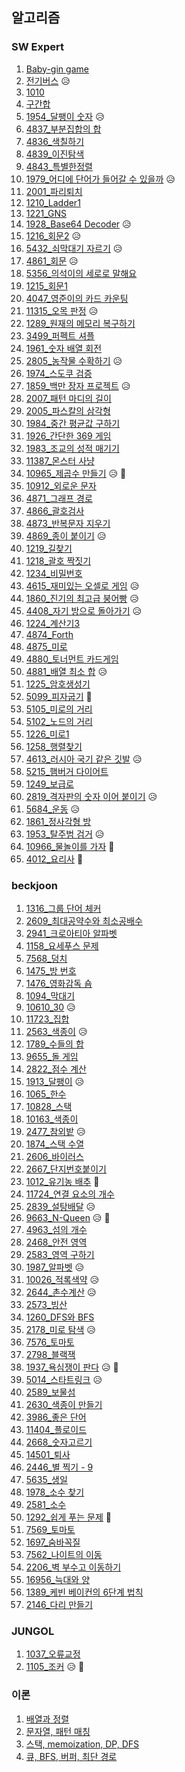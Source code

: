 ## 알고리즘 



### SW Expert

1. [Baby-gin game](https://github.com/SJ12896/TIL/blob/master/algorithm/swexpert/Bayby-gin%20Game.md)
2. [전기버스](https://github.com/SJ12896/TIL/blob/master/algorithm/swexpert/%EC%A0%84%EA%B8%B0%EB%B2%84%EC%8A%A4.md) 😥
3. [1010](https://github.com/SJ12896/TIL/blob/master/algorithm/swexpert/1010.md)
4. [구간합](https://github.com/SJ12896/TIL/blob/master/algorithm/swexpert/4835.md)
5. [1954_달팽이 숫자](https://github.com/SJ12896/TIL/blob/master/algorithm/swexpert/1954.md) 😥
6. [4837_부분집합의 합](https://github.com/SJ12896/TIL/blob/master/algorithm/swexpert/4837.md)
7. [4836_색칠하기](https://github.com/SJ12896/TIL/blob/master/algorithm/swexpert/4836.md)
8. [4839_이진탐색](https://github.com/SJ12896/TIL/blob/master/algorithm/swexpert/4839.md)
9. [4843_특별한정렬](https://github.com/SJ12896/TIL/blob/master/algorithm/swexpert/4843.md)
10. [1979_어디에 단어가 들어갈 수 있을까](https://github.com/SJ12896/TIL/blob/master/algorithm/swexpert/1979.md) 😥
11. [2001_파리퇴치](https://github.com/SJ12896/TIL/blob/master/algorithm/swexpert/2001.md)
12. [1210_Ladder1](https://github.com/SJ12896/TIL/blob/master/algorithm/swexpert/1210.md)
13. [1221_GNS](https://github.com/SJ12896/TIL/blob/master/algorithm/swexpert/1221.md)
14. [1928_Base64 Decoder](https://github.com/SJ12896/TIL/blob/master/algorithm/swexpert/1928.md) 😥
15. [1216_회문2](https://github.com/SJ12896/TIL/blob/master/algorithm/swexpert/1216.md) 😥
16. [5432_쇠막대기 자르기](https://github.com/SJ12896/TIL/blob/master/algorithm/swexpert/5432.md) 😥
17. [4861_회문](https://github.com/SJ12896/TIL/blob/master/algorithm/swexpert/4861.md) 😥
18. [5356_의석이의 세로로 말해요](https://github.com/SJ12896/TIL/blob/master/algorithm/swexpert/5356.md) 
19. [1215_회문1](https://github.com/SJ12896/TIL/blob/master/algorithm/swexpert/1215.md) 
20. [4047_영준이의 카드 카운팅](https://github.com/SJ12896/TIL/blob/master/algorithm/swexpert/4047.md) 
21. [11315_오목 판정](https://github.com/SJ12896/TIL/blob/master/algorithm/swexpert/11315.md) 😥
22. [1289_원재의 메모리 복구하기](https://github.com/SJ12896/TIL/blob/master/algorithm/swexpert/1289.md)
23. [3499_퍼펙트 셔플](https://github.com/SJ12896/TIL/blob/master/algorithm/swexpert/1289.md)
24. [1961_숫자 배열 회전](https://github.com/SJ12896/TIL/blob/master/algorithm/swexpert/1961.md)
25. [2805_농작물 수확하기](https://github.com/SJ12896/TIL/blob/master/algorithm/swexpert/2805.md) 😥
26. [1974_스도쿠 검증](https://github.com/SJ12896/TIL/blob/master/algorithm/swexpert/1974.md)
27. [1859_백만 장자 프로젝트](https://github.com/SJ12896/TIL/blob/master/algorithm/swexpert/1859.md) 😥
28. [2007_패턴 마디의 길이](https://github.com/SJ12896/TIL/blob/master/algorithm/swexpert/2007.md)
29. [2005_파스칼의 삼각형](https://github.com/SJ12896/TIL/blob/master/algorithm/swexpert/2005.md)
30. [1984_중간 평균값 구하기](https://github.com/SJ12896/TIL/blob/master/algorithm/swexpert/1984.md)
31. [1926_간단한 369 게임](https://github.com/SJ12896/TIL/blob/master/algorithm/swexpert/1926.md)
32. [1983_조교의 성적 매기기](https://github.com/SJ12896/TIL/blob/master/algorithm/swexpert/1983.md)
33. [11387_몬스터 사냥](https://github.com/SJ12896/TIL/blob/master/algorithm/swexpert/11387.md)
34. [10965_제곱수 만들기](https://github.com/SJ12896/TIL/blob/master/algorithm/swexpert/10965.md) 😥 🤮
35. [10912_외로운 문자](https://github.com/SJ12896/TIL/blob/master/algorithm/swexpert/10912.md)
36. [4871_그래프 경로](https://github.com/SJ12896/TIL/blob/master/algorithm/swexpert/4871.md)
37. [4866_괄호검사](https://github.com/SJ12896/TIL/blob/master/algorithm/swexpert/4866.md)
38. [4873_반복문자 지우기](https://github.com/SJ12896/TIL/blob/master/algorithm/swexpert/4873.md)
39. [4869_종이 붙이기](https://github.com/SJ12896/TIL/blob/master/algorithm/swexpert/4869.md) 😥
40. [1219_길찾기](https://github.com/SJ12896/TIL/blob/master/algorithm/swexpert/1219.md)
41. [1218_괄호 짝짓기](https://github.com/SJ12896/TIL/blob/master/algorithm/swexpert/1218.md)
42. [1234_비밀번호](https://github.com/SJ12896/TIL/blob/master/algorithm/swexpert/1234.md)
43. [4615_재미있는 오셀로 게임](https://github.com/SJ12896/TIL/blob/master/algorithm/swexpert/4615.md) 😥
44. [1860_진기의 최고급 붕어빵](https://github.com/SJ12896/TIL/blob/master/algorithm/swexpert/1860.md) 😥
45. [4408_자기 방으로 돌아가기](https://github.com/SJ12896/TIL/blob/master/algorithm/swexpert/4408.md) 😥
46. [1224_계산기3](https://github.com/SJ12896/TIL/blob/master/algorithm/swexpert/1224.md) 
47. [4874_Forth](https://github.com/SJ12896/TIL/blob/master/algorithm/swexpert/4874.md) 
48. [4875_미로](https://github.com/SJ12896/TIL/blob/master/algorithm/swexpert/4875.md) 
49. [4880_토너먼트 카드게임](https://github.com/SJ12896/TIL/blob/master/algorithm/swexpert/4880.md) 
50. [4881_배열 최소 합](https://github.com/SJ12896/TIL/blob/master/algorithm/swexpert/4881.md) 😥
51. [1225_암호생성기](https://github.com/SJ12896/TIL/blob/master/algorithm/swexpert/1225.md) 
52. [5099_피자굽기](https://github.com/SJ12896/TIL/blob/master/algorithm/swexpert/5099.md) 🤔
53. [5105_미로의 거리](https://github.com/SJ12896/TIL/blob/master/algorithm/swexpert/5105.md) 
54. [5102_노드의 거리](https://github.com/SJ12896/TIL/blob/master/algorithm/swexpert/5102.md) 
55. [1226_미로1](https://github.com/SJ12896/TIL/blob/master/algorithm/swexpert/1226.md) 
56. [1258_행렬찾기](https://github.com/SJ12896/TIL/blob/master/algorithm/swexpert/1258.md) 
57. [4613_러시아 국기 같은 깃발](https://github.com/SJ12896/TIL/blob/master/algorithm/swexpert/4613.md) 😥
58. [5215_햄버거 다이어트](https://github.com/SJ12896/TIL/blob/master/algorithm/swexpert/5215.md) 
59. [1249_보급로](https://github.com/SJ12896/TIL/blob/master/algorithm/swexpert/1249.md) 
60. [2819_격자판의 숫자 이어 붙이기](https://github.com/SJ12896/TIL/blob/master/algorithm/swexpert/2819.md) 😥
61. [5684_운동](https://github.com/SJ12896/TIL/blob/master/algorithm/swexpert/5684.md) 😥
62. [1861_정사각형 방](https://github.com/SJ12896/TIL/blob/master/algorithm/swexpert/1861.md) 
63. [1953_탈주범 검거](https://github.com/SJ12896/TIL/blob/master/algorithm/swexpert/1953.md) 😥
64. [10966_물놀이를 가자](https://github.com/SJ12896/TIL/blob/master/algorithm/swexpert/10966.md) 🤔
65. [4012_요리사](https://github.com/SJ12896/TIL/blob/master/algorithm/swexpert/4012.md) 🤔






### beckjoon
1. [1316_그룹 단어 체커](https://github.com/SJ12896/TIL/blob/master/algorithm/beckjoon/1316.md)
2. [2609_최대공약수와 최소공배수](https://github.com/SJ12896/TIL/blob/master/algorithm/beckjoon/2609.md)
3. [2941_크로아티아 알파벳](https://github.com/SJ12896/TIL/blob/master/algorithm/beckjoon/2941.md)
4. [1158_요세푸스 문제](https://github.com/SJ12896/TIL/blob/master/algorithm/beckjoon/1158.md)
5. [7568_덩치](https://github.com/SJ12896/TIL/blob/master/algorithm/beckjoon/7568.md)
6. [1475_방 번호](https://github.com/SJ12896/TIL/blob/master/algorithm/beckjoon/1475.md)
7. [1476_영화감독 숌](https://github.com/SJ12896/TIL/blob/master/algorithm/beckjoon/1476.md) 
8. [1094_막대기](https://github.com/SJ12896/TIL/blob/master/algorithm/beckjoon/1094.md)
9. [10610_30](https://github.com/SJ12896/TIL/blob/master/algorithm/beckjoon/10610.md) 😥
10. [11723_집합](https://github.com/SJ12896/TIL/blob/master/algorithm/beckjoon/11723.md)
11. [2563_색종이](https://github.com/SJ12896/TIL/blob/master/algorithm/beckjoon/2563.md) 😥
12. [1789_수들의 합](https://github.com/SJ12896/TIL/blob/master/algorithm/beckjoon/1789.md)
13. [9655_돌 게임](https://github.com/SJ12896/TIL/blob/master/algorithm/beckjoon/9655.md)
14. [2822_점수 계산](https://github.com/SJ12896/TIL/blob/master/algorithm/beckjoon/2822.md)
15. [1913_달팽이](https://github.com/SJ12896/TIL/blob/master/algorithm/beckjoon/1913.md) 😥
16. [1065_한수](https://github.com/SJ12896/TIL/blob/master/algorithm/beckjoon/1065.md) 
17. [10828_스택](https://github.com/SJ12896/TIL/blob/master/algorithm/beckjoon/10828.md) 
18. [10163_색종이](https://github.com/SJ12896/TIL/blob/master/algorithm/beckjoon/10163.md) 
19. [2477_참외밭](https://github.com/SJ12896/TIL/blob/master/algorithm/beckjoon/2477.md) 😥
20. [1874_스택 수열](https://github.com/SJ12896/TIL/blob/master/algorithm/beckjoon/1874.md) 
21. [2606_바이러스](https://github.com/SJ12896/TIL/blob/master/algorithm/beckjoon/2606.md) 
22. [2667_단지번호붙이기](https://github.com/SJ12896/TIL/blob/master/algorithm/beckjoon/2667.md) 
23. [1012_유기농 배추](https://github.com/SJ12896/TIL/blob/master/algorithm/beckjoon/1012.md) 🤔
24. [11724_연결 요소의 개수](https://github.com/SJ12896/TIL/blob/master/algorithm/beckjoon/11724.md) 
25. [2839_설탕배달](https://github.com/SJ12896/TIL/blob/master/algorithm/beckjoon/2839.md)  😥
26. [9663_N-Queen](https://github.com/SJ12896/TIL/blob/master/algorithm/beckjoon/9663.md)  😥 🤮
27. [4963_섬의 개수](https://github.com/SJ12896/TIL/blob/master/algorithm/beckjoon/4963.md) 
28. [2468_안전 영역](https://github.com/SJ12896/TIL/blob/master/algorithm/beckjoon/2468.md) 
29. [2583_영역 구하기](https://github.com/SJ12896/TIL/blob/master/algorithm/beckjoon/2583.md) 
30. [1987_알파벳](https://github.com/SJ12896/TIL/blob/master/algorithm/beckjoon/1987.md) 😥 
31. [10026_적록색약](https://github.com/SJ12896/TIL/blob/master/algorithm/beckjoon/10026.md) 😥 
32. [2644_촌수계산](https://github.com/SJ12896/TIL/blob/master/algorithm/beckjoon/2644.md) 😥 
33. [2573_빙산](https://github.com/SJ12896/TIL/blob/master/algorithm/beckjoon/2573.md) 
34. [1260_DFS와 BFS](https://github.com/SJ12896/TIL/blob/master/algorithm/beckjoon/2573.md)
35. [2178_미로 탐색](https://github.com/SJ12896/TIL/blob/master/algorithm/beckjoon/2178.md) 😥 
36. [7576_토마토](https://github.com/SJ12896/TIL/blob/master/algorithm/beckjoon/7576.md) 
37. [2798_블랙잭](https://github.com/SJ12896/TIL/blob/master/algorithm/beckjoon/2798.md) 
38. [1937_욕심쟁이 판다](https://github.com/SJ12896/TIL/blob/master/algorithm/beckjoon/1937.md)  😥 🤮
39. [5014_스타트링크](https://github.com/SJ12896/TIL/blob/master/algorithm/beckjoon/5014.md)  😥
40. [2589_보물섬](https://github.com/SJ12896/TIL/blob/master/algorithm/beckjoon/2589.md) 
41. [2630_색종이 만들기](https://github.com/SJ12896/TIL/blob/master/algorithm/beckjoon/2630.md) 
42. [3986_좋은 단어](https://github.com/SJ12896/TIL/blob/master/algorithm/beckjoon/3986.md) 
43. [11404_플로이드](https://github.com/SJ12896/TIL/blob/master/algorithm/beckjoon/11404.md) 
44. [2668_숫자고르기](https://github.com/SJ12896/TIL/blob/master/algorithm/beckjoon/2668.md) 
45. [14501_퇴사](https://github.com/SJ12896/TIL/blob/master/algorithm/beckjoon/14501.md) 
46. [2446_별 찍기 - 9](https://github.com/SJ12896/TIL/blob/master/algorithm/beckjoon/2446.md) 
47. [5635_생일](https://github.com/SJ12896/TIL/blob/master/algorithm/beckjoon/5635.md) 
48. [1978_소수 찾기](https://github.com/SJ12896/TIL/blob/master/algorithm/beckjoon/1978.md) 
49. [2581_소수](https://github.com/SJ12896/TIL/blob/master/algorithm/beckjoon/2581.md) 
50. [1292_쉽게 푸는 문제](https://github.com/SJ12896/TIL/blob/master/algorithm/beckjoon/1292.md) 🤔
51. [7569_토마토](https://github.com/SJ12896/TIL/blob/master/algorithm/beckjoon/7569.md) 
52. [1697_숨바꼭질](https://github.com/SJ12896/TIL/blob/master/algorithm/beckjoon/1697.md) 
53. [7562_나이트의 이동](https://github.com/SJ12896/TIL/blob/master/algorithm/beckjoon/7562.md) 
54. [2206_벽 부수고 이동하기](https://github.com/SJ12896/TIL/blob/master/algorithm/beckjoon/2206.md) 
55. [16956_늑대와 양](https://github.com/SJ12896/TIL/blob/master/algorithm/beckjoon/16956.md) 
56. [1389_케빈 베이컨의 6단계 법칙](https://github.com/SJ12896/TIL/blob/master/algorithm/beckjoon/1389.md) 
57. [2146_다리 만들기](https://github.com/SJ12896/TIL/blob/master/algorithm/beckjoon/2146.md) 





### JUNGOL

1. [1037_오류교정](https://github.com/SJ12896/TIL/blob/master/algorithm/jungol/1037.md) 
2. [1105_조커](https://github.com/SJ12896/TIL/blob/master/algorithm/jungol/1205.md)  😥 🤮





### 이론

1. [배열과 정렬](https://github.com/SJ12896/TIL/blob/master/algorithm/0208.md)
2. [문자열, 패턴 매칭](https://github.com/SJ12896/TIL/blob/master/algorithm/0217.md)
3. [스택, memoization, DP, DFS](https://github.com/SJ12896/TIL/blob/master/algorithm/0222.md)
4. [큐, BFS, 버퍼, 최단 경로](https://github.com/SJ12896/TIL/blob/master/algorithm/0303.md)